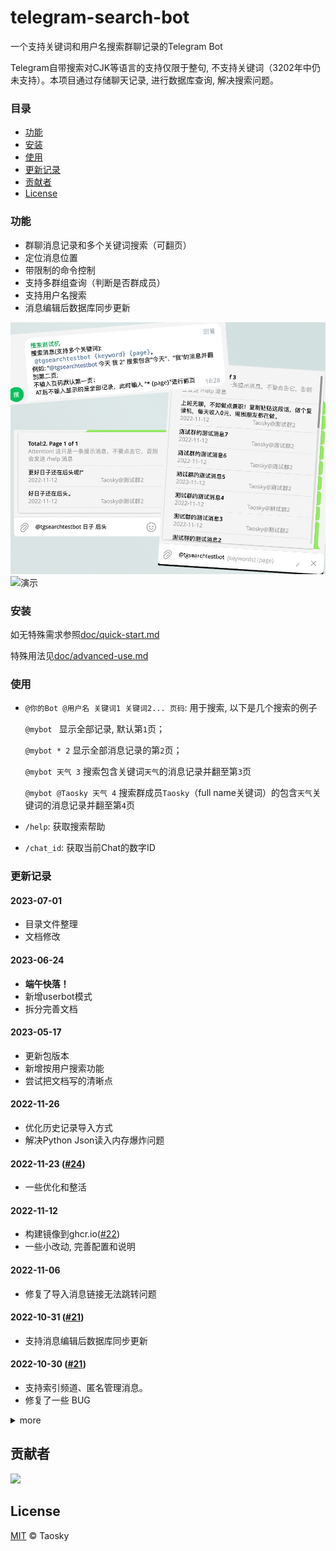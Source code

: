 # telegram-search-bot

一个支持关键词和用户名搜索群聊记录的Telegram Bot

Telegram自带搜索对CJK等语言的支持仅限于整句, 不支持关键词（3202年中仍未支持）。本项目通过存储聊天记录, 进行数据库查询, 解决搜索问题。


### 目录

- [功能](#功能)
- [安装](#安装)
- [使用](#使用)
- [更新记录](#更新记录)
- [贡献者](#贡献者)
- [License](#license)

### 功能

- 群聊消息记录和多个关键词搜索（可翻页）
- 定位消息位置
- 带限制的命令控制
- 支持多群组查询（判断是否群成员）
- 支持用户名搜索
- 消息编辑后数据库同步更新

![预览](preview/preview.png)
![演示](preview/full.gif)

### 安装

如无特殊需求参照[doc/quick-start.md](doc/quick-start.md)

特殊用法见[doc/advanced-use.md](doc/advanced-use.md)

### 使用
-  `@你的Bot @用户名 关键词1 关键词2... 页码`: 用于搜索, 以下是几个搜索的例子
   
	 `@mybot ` 显示全部记录, 默认第`1`页；
	 
	 `@mybot * 2` 显示全部消息记录的第`2`页；

	 `@mybot 天气 3` 搜索包含关键词`天气`的消息记录并翻至第`3`页

	 `@mybot @Taosky 天气 4` 搜索群成员`Taosky`（full name关键词）的包含`天气`关键词的消息记录并翻至第`4`页


- `/help`: 获取搜索帮助
- `/chat_id`: 获取当前Chat的数字ID



### 更新记录
#### 2023-07-01
- 目录文件整理
- 文档修改

#### 2023-06-24
- **端午快落！**
- 新增userbot模式
- 拆分完善文档

#### 2023-05-17
- 更新包版本
- 新增按用户搜索功能
- 尝试把文档写的清晰点

#### 2022-11-26
- 优化历史记录导入方式
- 解决Python Json读入内存爆炸问题

#### 2022-11-23 ([#24](https://github.com/Taosky/telegram-search-bot/pull/24))
- 一些优化和整活

#### 2022-11-12 
- 构建镜像到ghcr.io([#22](https://github.com/Taosky/telegram-search-bot/pull/22))
- 一些小改动, 完善配置和说明

#### 2022-11-06 
- 修复了导入消息链接无法跳转问题

#### 2022-10-31 ([#21](https://github.com/Taosky/telegram-search-bot/pull/21))
- 支持消息编辑后数据库同步更新

#### 2022-10-30 ([#21](https://github.com/Taosky/telegram-search-bot/pull/21))
- 支持索引频道、匿名管理消息。
- 修复了一些 BUG

<details>
<summary>more</summary>

#### 2022-10-24 ([#19](https://github.com/Taosky/telegram-search-bot/pull/19))
- 优化了在 inline mode下发送 /help 的逻辑
- 更好的权限控制
- 修改了引用消息时引号的用法

#### 2022-06-15
- 修复导入历史记录Chat ID不匹配的问题
- 修复Message ID重复的问题
- 修复导入历史记录报错的问题

#### 2022-02-17
- 记录和搜索支持多个群组（数据库有变化, 要重新导入历史记录）
- 搜索时用户名后显示"@群组"用于区分消息来源
- 在搜索时, 根据用户是否为群组成员筛选搜索结果

#### 2022-02-13
- WebHook模式及docker-compose
- 修复inline mode没有鉴权问题
- 修复text为空时报错问题

#### 2022-02-08
- Web界面可导入历史消息（5006端口）

#### 2022-01-06
- Docker化

#### 2021-09-20
- 更新python-telegram-bot库
- 重构代码, 简化操作

#### 2021-07-03
- 支持多关键词搜索

#### 2021-02-04
- 修复inline mode部分关键词结果不显示问题（特定字符导致的解析错误）

#### 2020-01-11 (V1.0)
- 新增导入历史消息记录。（仅初始化数据库可用, 且无法定位）
- 新增原消息链接模式, 超级群组可用, 通过点击链接定位消息

#### 2019-04-27
- 添加代理选项（酸酸乳的socks5貌似不行, http可用）

#### 2019-04-02
- 修复重复报时。
- 完善README。

#### 2019-03-03
- 修复搜索的页码问题。

#### 2019-03-02
- 重写了大量代码, 更换MYSQL数据库为SQLITE, 使用ORM, 简化后续的开发及方便用户配置。
- 增加排除ID的配置
- 增加图片、视频、语音、音频的复读
- 增加群员获取数据库的命令
- 存储信息过程中过滤机器人的信息
- Bot的用户名无需手动设置
- 修复管理员权限模式下的无权限不能复读的问题。

</details>

## 贡献者

<a href="https://github.com/Taosky/telegram-search-bot/graphs/contributors"><img src="https://opencollective.com/telegram-search-bot/contributors.svg?width=890&button=false" /></a>


## License

[MIT](LICENSE) © Taosky

